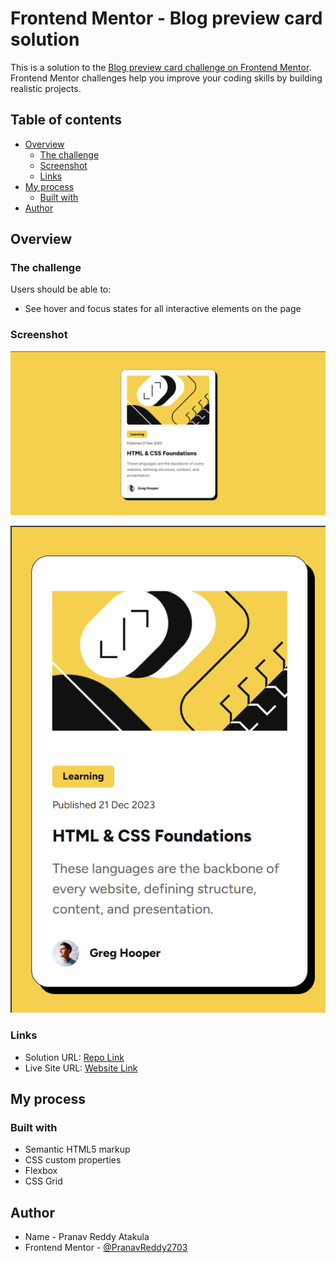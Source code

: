 # Frontend Mentor - Blog preview card solution

This is a solution to the [Blog preview card challenge on Frontend Mentor](https://www.frontendmentor.io/challenges/blog-preview-card-ckPaj01IcS). Frontend Mentor challenges help you improve your coding skills by building realistic projects. 

## Table of contents

- [Overview](#overview)
  - [The challenge](#the-challenge)
  - [Screenshot](#screenshot)
  - [Links](#links)
- [My process](#my-process)
  - [Built with](#built-with)
- [Author](#author)

## Overview

### The challenge

Users should be able to:

- See hover and focus states for all interactive elements on the page

### Screenshot

![](./screenshot-desktop.png)

![](./screenshot-mobile.png)

### Links

- Solution URL: [Repo Link](https://github.com/PranavReddy2703/blog-preview-card.git)
- Live Site URL: [Website Link](https://your-live-site-url.com)

## My process

### Built with

- Semantic HTML5 markup
- CSS custom properties
- Flexbox
- CSS Grid

## Author
- Name - Pranav Reddy Atakula
- Frontend Mentor - [@PranavReddy2703](https://www.frontendmentor.io/profile/PranavReddy2703)
